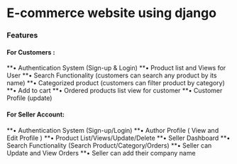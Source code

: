 # E-commerce website using django 

### Features

#### For Customers :
**• Authentication System (Sign-up & Login)
**• Product list and Views for User
**• Search Functionality (customers can search any product by its name)
**• Categorized product (customers can filter product by category)
**• Add to cart
**• Ordered products list view for customer
**• Customer Profile (update)

#### For Seller Account:
**• Authentication System (Sign-up/Login)
**• Author Profile ( View and Edit Profile )
**• Product List/Views/Update/Delete
**• Seller Dashboard
**• Search Functionality (Search Product/Category/Orders)
**• Seller can Update and View Orders
**• Seller can add their company name